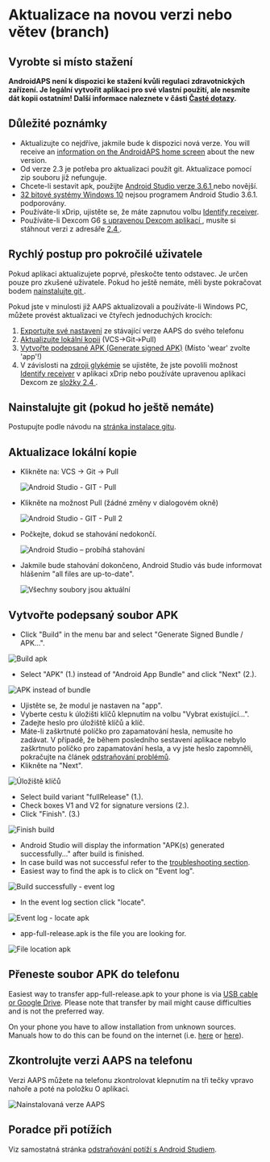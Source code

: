 # Aktualizace na novou verzi nebo větev (branch)

## Vyrobte si místo stažení

**AndroidAPS není k dispozici ke stažení kvůli regulaci zdravotnických zařízení. Je legální vytvořit aplikaci pro své vlastní použití, ale nesmíte dát kopii ostatním! Další informace naleznete v části [Časté dotazy](../Getting-Started/FAQ.md).**

## Důležité poznámky

* Aktualizujte co nejdříve, jakmile bude k dispozici nová verze. You will receive an [information on the AndroidAPS home screen](../Installing-AndroidAPS/Releasenotes#release-notes) about the new version.
* Od verze 2.3 je potřeba pro aktualizaci použít git. Aktualizace pomocí zip souboru již nefunguje.
* Chcete-li sestavit apk, použijte [ Android Studio verze 3.6.1 ](https://developer.android.com/studio/) nebo novější.
* [32 bitové systémy Windows 10](../Installing-AndroidAPS/troubleshooting_androidstudio#unable-to-start-daemon-process) nejsou programem Android Studio 3.6.1. podporovány.
* Používáte-li xDrip, ujistěte se, že máte zapnutou volbu [Identify receiver](../Configuration/xdrip#identify-receiver).
* Používáte-li Dexcom G6 [ s upravenou Dexcom aplikací ](../Hardware/DexcomG6#if-using-g6-with-patched-dexcom-app), musíte si stáhnout verzi z adresáře [ 2.4 ](https://github.com/dexcomapp/dexcomapp/tree/master/2.4).

## Rychlý postup pro pokročilé uživatele

Pokud aplikaci aktualizujete poprvé, přeskočte tento odstavec. Je určen pouze pro zkušené uživatele. Pokud ho ještě nemáte, měli byste pokračovat bodem [ nainstalujte git ](../Installing-AndroidAPS/git-install.rst).

Pokud jste v minulosti již AAPS aktualizovali a používáte-li Windows PC, můžete provést aktualizaci ve čtyřech jednoduchých krocích:

1. [Exportujte své nastavení](../Usage/ExportImportSettings#how-to-export-settings) ze stávající verze AAPS do svého telefonu
2. [Aktualizujte lokální kopii](../Installing-AndroidAPS/Update-to-new-version#update-your-local-copy) (VCS->Git->Pull)
3. [Vytvořte podepsané APK (Generate signed APK)](../Installing-AndroidAPS/Update-to-new-version#generate-signed-apk) (Místo 'wear' zvolte 'app'!)
4. V závislosti na [zdroji glykémie](../Configuration/BG-Source.rst) se ujistěte, že jste povolili možnost [Identify receiver](../Configuration/xdrip#identify-receiver) v aplikaci xDrip nebo používáte upravenou aplikaci Dexcom ze [složky 2.4 ](https://github.com/dexcomapp/dexcomapp/tree/master/2.4).

## Nainstalujte git (pokud ho ještě nemáte)

Postupujte podle návodu na [stránka instalace gitu](../Installing-AndroidAPS/git-install.rst).

## Aktualizace lokální kopie

* Klikněte na: VCS -> Git -> Pull
    
    ![Android Studio - GIT - Pull](../images/AndroidStudio361_Update01.png)

* Klikněte na možnost Pull (žádné změny v dialogovém okně)
    
    ![Android Studio - GIT - Pull 2](../images/AndroidStudio361_Update02.png)

* Počkejte, dokud se stahování nedokončí.
    
    ![Android Studio – probíhá stahování](../images/AndroidStudio361_Update03.png)

* Jakmile bude stahování dokončeno, Android Studio vás bude informovat hlášením "all files are up-to-date".
    
    ![Všechny soubory jsou aktuální](../images/AndroidStudio361_Update04.png)

## Vytvořte podepsaný soubor APK

<!--- Text is maintained in page building-apk.md --->

* Click "Build" in the menu bar and select "Generate Signed Bundle / APK...".

![Build apk](../images/AndroidStudio361_27.png)

* Select "APK" (1.) instead of "Android App Bundle" and click "Next" (2.).

![APK instead of bundle](../images/AndroidStudio361_28.png)

* Ujistěte se, že modul je nastaven na "app".
* Vyberte cestu k úložišti klíčů klepnutím na volbu "Vybrat existující...".
* Zadejte heslo pro úložiště klíčů a klíč.
* Máte-li zaškrtnuté políčko pro zapamatování hesla, nemusíte ho zadávat. V případě, že během posledního sestavení aplikace nebylo zaškrtnuto políčko pro zapamatování hesla, a vy jste heslo zapomněli, pokračujte na článek [odstraňování problémů](../Installing-AndroidAPS/troubleshooting_androidstudio#lost-keystore).
* Klikněte na "Next".

![Úložiště klíčů](../images/AndroidStudio361_Update05.png)

* Select build variant "fullRelease" (1.). 
* Check boxes V1 and V2 for signature versions (2.).
* Click "Finish". (3.)

![Finish build](../images/AndroidStudio361_32.png)

* Android Studio will display the information "APK(s) generated successfully..." after build is finished.
* In case build was not successful refer to the [troubleshooting section](../Installing-AndroidAPS/troubleshooting_androidstudio.rst).
* Easiest way to find the apk is to click on "Event log".

![Build successfully - event log](../images/AndroidStudio361_33.png)

* In the event log section click "locate".

![Event log - locate apk](../images/AndroidStudio361_34.png)

* app-full-release.apk is the file you are looking for.

![File location apk](../images/AndroidStudio361_35.png)

## Přeneste soubor APK do telefonu

Easiest way to transfer app-full-release.apk to your phone is via [USB cable or Google Drive](https://support.google.com/android/answer/9064445?hl=en). Please note that transfer by mail might cause difficulties and is not the preferred way.

On your phone you have to allow installation from unknown sources. Manuals how to do this can be found on the internet (i.e. [here](https://www.expressvpn.com/de/support/vpn-setup/enable-apk-installs-android/) or [here](https://www.androidcentral.com/unknown-sources)).

## Zkontrolujte verzi AAPS na telefonu

Verzi AAPS můžete na telefonu zkontrolovat klepnutím na tři tečky vpravo nahoře a poté na položku O aplikaci.

![Nainstalovaná verze AAPS](../images/Update_VersionCheck.png)

## Poradce při potížích

Viz samostatná stránka [odstraňování potíží s Android Studiem](../Installing-AndroidAPS/troubleshooting_androidstudio.rst).